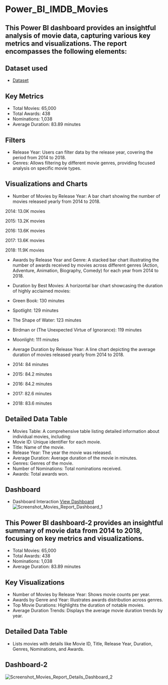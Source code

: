# Power_BI_IMDB_Movies
## This Power BI dashboard provides an insightful analysis of movie data, capturing various key metrics and visualizations. The report encompasses the following elements:

## Dataset used
- <a href="https://github.com/Abhinautiyal007/Power_BI_IMDB_Movies/blob/main/IMDB_Movies.xlsx">Dataset</a>

## Key Metrics
- Total Movies: 65,000
- Total Awards: 438
- Nominations: 1,038
- Average Duration: 83.89 minutes

## Filters
- Release Year: Users can filter data by the release year, covering the period from 2014 to 2018.
- Genres: Allows filtering by different movie genres, providing focused analysis on specific movie types.

## Visualizations and Charts
- Number of Movies by Release Year: A bar chart showing the number of movies released yearly from 2014 to 2018.

2014: 13.0K movies

2015: 13.2K movies

2016: 13.6K movies

2017: 13.6K movies

2018: 11.9K movies

- Awards by Release Year and Genre: A stacked bar chart illustrating the number of awards received by movies across different genres (Action, Adventure, Animation, Biography, Comedy) for each year from 2014 to 
  2018.
- Duration by Best Movies: A horizontal bar chart showcasing the duration of highly acclaimed movies:
- Green Book: 130 minutes
- Spotlight: 129 minutes
- The Shape of Water: 123 minutes
- Birdman or (The Unexpected Virtue of Ignorance): 119 minutes
- Moonlight: 111 minutes
- Average Duration by Release Year: A line chart depicting the average duration of movies released yearly from 2014 to 2018.
  
- 2014: 84 minutes
- 2015: 84.2 minutes
- 2016: 84.2 minutes
- 2017: 82.6 minutes
- 2018: 83.6 minutes

## Detailed Data Table
- Movies Table: A comprehensive table listing detailed information about individual movies, including:
- Movie ID: Unique identifier for each movie.
- Title: Name of the movie.
- Release Year: The year the movie was released.
- Average Duration: Average duration of the movie in minutes.
- Genres: Genres of the movie.
- Number of Nominations: Total nominations received.
- Awards: Total awards won.

## Dashboard
- Dashboard Interaction <a href="https://github.com/Abhinautiyal007/Power_BI_IMDB_Movies/blob/main/Screenshot_Movies_Report_Dashboard_1.png">View Dashboard</a>
![Screenshot_Movies_Report_Dashboard_1](https://github.com/user-attachments/assets/5499ead1-6faf-4f34-b656-ac3ff779900c)


## This Power BI dashboard-2 provides an insightful summary of movie data from 2014 to 2018, focusing on key metrics and visualizations.

- Total Movies: 65,000
- Total Awards: 438
- Nominations: 1,038
- Average Duration: 83.89 minutes

## Key Visualizations
- Number of Movies by Release Year: Shows movie counts per year.
- Awards by Genre and Year: Illustrates awards distribution across genres.
- Top Movie Durations: Highlights the duration of notable movies.
- Average Duration Trends: Displays the average movie duration trends by year.

## Detailed Data Table
- Lists movies with details like Movie ID, Title, Release Year, Duration, Genres, Nominations, and Awards.

## Dashboard-2
![Screenshot_Movies_Report_Details_Dashboard_2](https://github.com/user-attachments/assets/6196665d-d8ed-4fe1-966d-4b591794391e)



